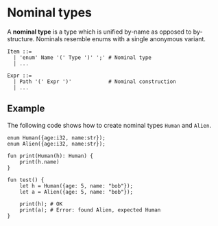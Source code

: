 # Nominal types

A **nominal type** is a type which is unified by-name as opposed to by-structure. Nominals resemble enums with a single anonymous variant.

```text
Item ::=
  | 'enum' Name '(' Type ')' ';' # Nominal type
  | ...

Expr ::=
  | Path '(' Expr ')'            # Nominal construction
  | ...
```

## Example

The following code shows how to create nominal types `Human` and `Alien`.

```text
enum Human({age:i32, name:str});
enum Alien({age:i32, name:str});

fun print(Human(h): Human) {
    print(h.name)
}

fun test() {
    let h = Human({age: 5, name: "bob"});
    let a = Alien({age: 5, name: "bob"});

    print(h); # OK
    print(a); # Error: found Alien, expected Human
}
```

